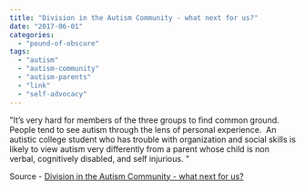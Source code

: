 ```yaml
---
title: "Division in the Autism Community - what next for us?"
date: "2017-06-01"
categories: 
  - "pound-of-obscure"
tags: 
  - "autism"
  - "autism-community"
  - "autism-parents"
  - "link"
  - "self-advocacy"
---
```


"It’s very hard for members of the three groups to find common ground.  People tend to see autism through the lens of personal experience.  An autistic college student who has trouble with organization and social skills is likely to view autism very differently from a parent whose child is non verbal, cognitively disabled, and self injurious. "

Source - [Division in the Autism Community - what next for us?](http://jerobison.blogspot.com/2017/05/division-in-autism-community-what-next.html)
